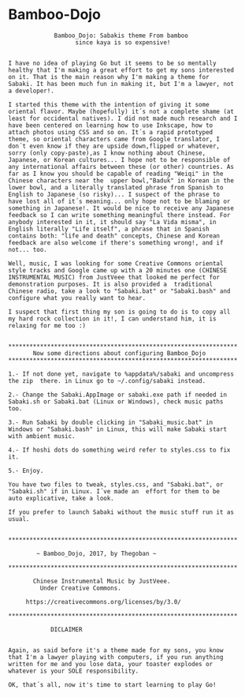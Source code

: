 # Bamboo-Dojo
                
                
                 Bamboo_Dojo: Sabakis theme From bamboo
                       since kaya is so expensive!

	
	I have no idea of playing Go but it seems to be so mentally 
	healthy that I'm making a great effort to get my sons interested
	on it. That is the main reason why I'm making a theme for 
	Sabaki. It has been much fun in making it, but I'm a lawyer, not
	a developer!.

	I started this theme with the intention of giving it some 
	oriental flavor. Maybe (hopefully) it´s not a complete shame (at
	least for occidental natives). I did not made much research and I
	have been centered on learning how to use Inkscape, how to 
	attach photos using CSS and so on. It´s a rapid prototyped
	theme, so oriental characters came from Google translator, I
	don´t even know if they are upside down,flipped or whatever, 
	sorry (only copy-paste),as I know nothing about Chinese, 
	Japanese, or Korean cultures... I hope not to be responsible of 
	any international affairs between these (or other) countries. As
	far as I know you should be capable of reading "Weiqi" in the 
	Chinese characters near the  upper bowl,"Baduk" in Korean in the 
	lower bowl, and a literally translated phrase from Spanish to 
	English to Japanese (so risky)... I suspect of the phrase to 
	have lost all of it´s meaning... only hope not to be blaming or 
	something in Japanese!. It would be nice to receive any Japanese 
	feedback so I can write something meaningful there instead. For 
	anybody interested in it, it should say "La Vida misma", in 
	English literally "Life itself", a phrase that in Spanish 
	contains both: "life and death" concepts, Chinese and Korean 
	feedback are also welcome if there's something wrong!, and if
	not... too.

	Well, music, I was looking for some Creative Commons oriental 
	style tracks and Google came up with a 20 minutes one (CHINESE
	INSTRUMENTAL MUSIC) from JustVeee that looked me perfect for 
	demonstration purposes. It is also provided a  traditional 
	Chinese radio, take a look to "Sabaki.bat" or "Sabaki.bash" and 
	configure what you really want to hear. 

	I suspect that first thing my son is going to do is to copy all 
	my hard rock collection in it!, I can understand him, it is
	relaxing for me too :)	


	*****************************************************************
           Now some directions about configuring Bamboo_Dojo
	*****************************************************************

	1.- If not done yet, navigate to %appdata%/sabaki and uncompress
	the zip  there. in Linux go to ~/.config/sabaki instead.

	2.- Change the Sabaki.AppImage or sabaki.exe path if needed in
	Sabaki.sh or Sabaki.bat (Linux or Windows), check music paths
	too.

	3.- Run Sabaki by double clicking in "Sabaki_music.bat" in 
	Windows or "Sabaki.bash" in Linux, this will make Sabaki start 
	with ambient music.

	4.- If hoshi dots do something weird refer to styles.css to fix
	it.

	5.- Enjoy.

	You have two files to tweak, styles.css, and "Sabaki.bat", or 
	"Sabaki.sh" if in Linux. I´ve made an  effort for them to be 
	auto explicative, take a look.   

	If you prefer to launch Sabaki without the music stuff run it as
	usual.


	*****************************************************************

		    ~ Bamboo_Dojo, 2017, by Thegoban ~

	*****************************************************************
	
		   Chinese Instrumental Music by JustVeee.
			 Under Creative Commons.

		 https://creativecommons.org/licenses/by/3.0/

	*****************************************************************

				DICLAIMER
                           

	Again, as said before it's a theme made for my sons, you know 
	that I'm a lawyer playing with computers, if you run anything
	written for me and you lose data, your toaster explodes or 
	whatever is your SOLE responsibility.

	OK, that´s all, now it's time to start learning to play Go!

